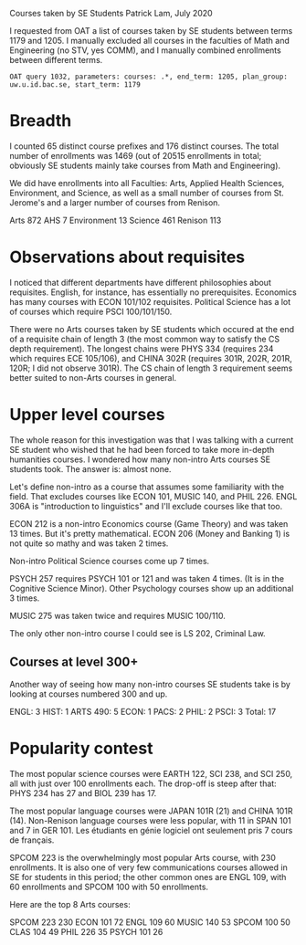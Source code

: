 Courses taken by SE Students
Patrick Lam, July 2020

I requested from OAT a list of courses taken by SE students between terms 1179 and 
1205. I manually excluded all courses in the faculties of Math and Engineering (no 
STV, yes COMM), and I manually combined enrollments between different terms.

    OAT query 1032, parameters: courses: .*, end_term: 1205, plan_group: uw.u.id.bac.se, start_term: 1179

# Breadth

I counted 65 distinct course prefixes and 176 distinct courses. The total number of 
enrollments was 1469 (out of 20515 enrollments in total; obviously SE students
mainly take courses from Math and Engineering).

We did have enrollments into all Faculties: Arts, Applied Health Sciences, 
Environment, and Science, as well as a small number of courses from St. Jerome's and 
a larger number of courses from Renison.

Arts        872
AHS           7
Environment  13
Science     461
Renison     113

# Observations about requisites

I noticed that different departments have different philosophies about requisites. 
English, for instance, has essentially no prerequisites. Economics has many courses 
with ECON 101/102 requisites. Political Science has a lot of courses which require 
PSCI 100/101/150.

There were no Arts courses taken by SE students which occured at the end of a 
requisite chain of length 3 (the most common way to satisfy the CS depth 
requirement). The longest chains were PHYS 334 (requires 234 which requires ECE 
105/106), and CHINA 302R (requires 301R, 202R, 201R, 120R; I did not observe 301R). 
The CS chain of length 3 requirement seems better suited to non-Arts courses in 
general.

# Upper level courses

The whole reason for this investigation was that I was talking with a current
SE student who wished that he had been forced to take more in-depth humanities
courses. I wondered how many non-intro Arts courses SE students took. The answer is:
almost none.

Let's define non-intro as a course that assumes some familiarity with the
field. That excludes courses like ECON 101, MUSIC 140, and PHIL 226. ENGL 306A
is "introduction to linguistics" and I'll exclude courses like that too.

ECON 212 is a non-intro Economics course (Game Theory) and was taken 13 times.
But it's pretty mathematical. ECON 206 (Money and Banking 1) is not quite so 
mathy and was taken 2 times.

Non-intro Political Science courses come up 7 times.

PSYCH 257 requires PSYCH 101 or 121 and was taken 4 times. (It is in the Cognitive 
Science Minor). Other Psychology courses show up an additional 3 times.

MUSIC 275 was taken twice and requires MUSIC 100/110.

The only other non-intro course I could see is LS 202, Criminal Law.

## Courses at level 300+

Another way of seeing how many non-intro courses SE students take is by
looking at courses numbered 300 and up.

ENGL:       3
HIST:       1
ARTS 490:   5
ECON:       1
PACS:       2
PHIL:       2
PSCI:       3
Total:     17

# Popularity contest

The most popular science courses were EARTH 122, SCI 238, and SCI 250, all with just 
over 100 enrollments each. The drop-off is steep after that: PHYS 234 has 27 and BIOL 
239 has 17.

The most popular language courses were JAPAN 101R (21) and CHINA 101R (14). Non-Renison
language courses were less popular, with 11 in SPAN 101 and 7 in GER 101. Les étudiants
en génie logiciel ont seulement pris 7 cours de français.

SPCOM 223 is the overwhelmingly most popular Arts course, with 230 enrollments.
It is also one of very few communications courses allowed in SE for students
in this period; the other common ones are ENGL 109, with 60 enrollments and SPCOM 100
with 50 enrollments.

Here are the top 8 Arts courses:

SPCOM 223  230
ECON 101    72
ENGL 109    60
MUSIC 140   53
SPCOM 100   50
CLAS 104    49
PHIL 226    35
PSYCH 101   26
